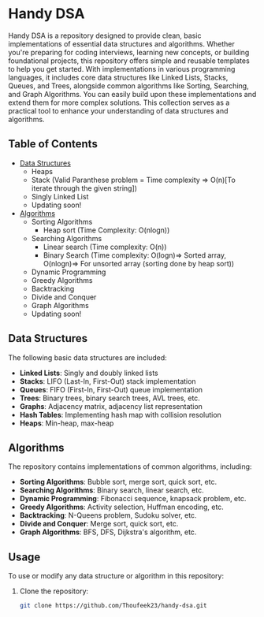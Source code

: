 # Handy DSA

Handy DSA is a repository designed to provide clean, basic implementations of essential data structures and algorithms. Whether you're preparing for coding interviews, learning new concepts, or building foundational projects, this repository offers simple and reusable templates to help you get started. With implementations in various programming languages, it includes core data structures like Linked Lists, Stacks, Queues, and Trees, alongside common algorithms like Sorting, Searching, and Graph Algorithms. You can easily build upon these implementations and extend them for more complex solutions. This collection serves as a practical tool to enhance your understanding of data structures and algorithms.

## Table of Contents

- [Data Structures](#data-structures)
  - Heaps
  - Stack (Valid Paranthese problem = Time complexity => O(n)[To iterate through the given string])
  - Singly Linked List
  - Updating soon!
- [Algorithms](#algorithms)
  - Sorting Algorithms
    - Heap sort (Time Complexity: O(nlogn))
  - Searching Algorithms
    - Linear search (Time complexity: O(n))
    - Binary Search (Time complexity: O(logn)=> Sorted array, O(nlogn)=> For unsorted array (sorting done by heap sort))
  - Dynamic Programming
  - Greedy Algorithms
  - Backtracking
  - Divide and Conquer
  - Graph Algorithms
  - Updating soon!

## Data Structures

The following basic data structures are included:

- **Linked Lists**: Singly and doubly linked lists
- **Stacks**: LIFO (Last-In, First-Out) stack implementation
- **Queues**: FIFO (First-In, First-Out) queue implementation
- **Trees**: Binary trees, binary search trees, AVL trees, etc.
- **Graphs**: Adjacency matrix, adjacency list representation
- **Hash Tables**: Implementing hash map with collision resolution
- **Heaps**: Min-heap, max-heap

## Algorithms

The repository contains implementations of common algorithms, including:

- **Sorting Algorithms**: Bubble sort, merge sort, quick sort, etc.
- **Searching Algorithms**: Binary search, linear search, etc.
- **Dynamic Programming**: Fibonacci sequence, knapsack problem, etc.
- **Greedy Algorithms**: Activity selection, Huffman encoding, etc.
- **Backtracking**: N-Queens problem, Sudoku solver, etc.
- **Divide and Conquer**: Merge sort, quick sort, etc.
- **Graph Algorithms**: BFS, DFS, Dijkstra's algorithm, etc.

## Usage

To use or modify any data structure or algorithm in this repository:

1. Clone the repository:
   ```bash
   git clone https://github.com/Thoufeek23/handy-dsa.git
   ```
